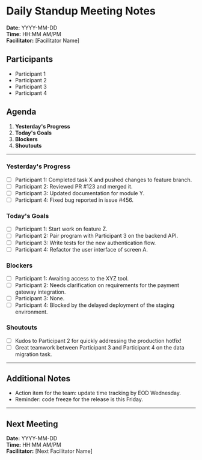# Daily Standup Meeting Notes

**Date:** YYYY-MM-DD  
**Time:** HH:MM AM/PM  
**Facilitator:** [Facilitator Name]

## Participants
- Participant 1
- Participant 2
- Participant 3
- Participant 4

## Agenda
1. **Yesterday's Progress**
2. **Today's Goals**
3. **Blockers**
4. **Shoutouts**

---

### Yesterday's Progress
- [ ] Participant 1: Completed task X and pushed changes to feature branch.
- [ ] Participant 2: Reviewed PR #123 and merged it.
- [ ] Participant 3: Updated documentation for module Y.
- [ ] Participant 4: Fixed bug reported in issue #456.

### Today's Goals
- [ ] Participant 1: Start work on feature Z.
- [ ] Participant 2: Pair program with Participant 3 on the backend API.
- [ ] Participant 3: Write tests for the new authentication flow.
- [ ] Participant 4: Refactor the user interface of screen A.

### Blockers
- [ ] Participant 1: Awaiting access to the XYZ tool.
- [ ] Participant 2: Needs clarification on requirements for the payment gateway integration.
- [ ] Participant 3: None.
- [ ] Participant 4: Blocked by the delayed deployment of the staging environment.

### Shoutouts
- [ ] Kudos to Participant 2 for quickly addressing the production hotfix!
- [ ] Great teamwork between Participant 3 and Participant 4 on the data migration task.

---

## Additional Notes
- Action item for the team: update time tracking by EOD Wednesday.
- Reminder: code freeze for the release is this Friday.

---

## Next Meeting
**Date:** YYYY-MM-DD  
**Time:** HH:MM AM/PM  
**Facilitator:** [Next Facilitator Name]